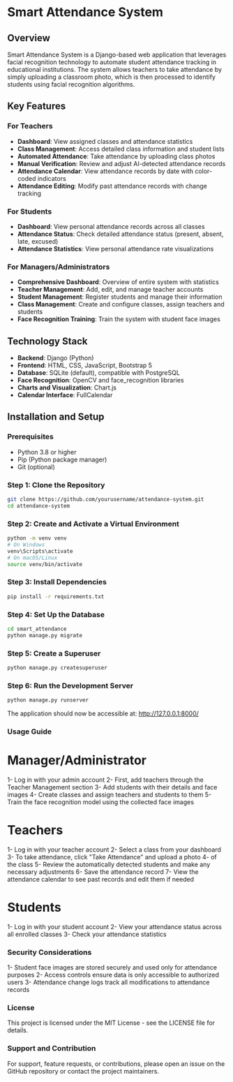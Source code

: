 # Smart Attendance System

## Overview
Smart Attendance System is a Django-based web application that leverages facial recognition technology to automate student attendance tracking in educational institutions. The system allows teachers to take attendance by simply uploading a classroom photo, which is then processed to identify students using facial recognition algorithms.

## Key Features

### For Teachers
- **Dashboard**: View assigned classes and attendance statistics
- **Class Management**: Access detailed class information and student lists
- **Automated Attendance**: Take attendance by uploading class photos
- **Manual Verification**: Review and adjust AI-detected attendance records
- **Attendance Calendar**: View attendance records by date with color-coded indicators
- **Attendance Editing**: Modify past attendance records with change tracking

### For Students
- **Dashboard**: View personal attendance records across all classes
- **Attendance Status**: Check detailed attendance status (present, absent, late, excused)
- **Attendance Statistics**: View personal attendance rate visualizations

### For Managers/Administrators
- **Comprehensive Dashboard**: Overview of entire system with statistics
- **Teacher Management**: Add, edit, and manage teacher accounts
- **Student Management**: Register students and manage their information
- **Class Management**: Create and configure classes, assign teachers and students
- **Face Recognition Training**: Train the system with student face images

## Technology Stack
- **Backend**: Django (Python)
- **Frontend**: HTML, CSS, JavaScript, Bootstrap 5
- **Database**: SQLite (default), compatible with PostgreSQL
- **Face Recognition**: OpenCV and face_recognition libraries
- **Charts and Visualization**: Chart.js
- **Calendar Interface**: FullCalendar

## Installation and Setup

### Prerequisites
- Python 3.8 or higher
- Pip (Python package manager)
- Git (optional)

### Step 1: Clone the Repository
```bash
git clone https://github.com/yourusername/attendance-system.git
cd attendance-system
```

### Step 2: Create and Activate a Virtual Environment
```bash
python -m venv venv
# On Windows
venv\Scripts\activate
# On macOS/Linux
source venv/bin/activate
```

### Step 3: Install Dependencies
```bash
pip install -r requirements.txt
```

### Step 4: Set Up the Database
```bash
cd smart_attendance
python manage.py migrate
```

### Step 5: Create a Superuser
```bash
python manage.py createsuperuser
```

### Step 6: Run the Development Server
```bash
python manage.py runserver
```

The application should now be accessible at: http://127.0.0.1:8000/

### Usage Guide
# Manager/Administrator
1- Log in with your admin account
2- First, add teachers through the Teacher Management section
3- Add students with their details and face images
4- Create classes and assign teachers and students to them
5- Train the face recognition model using the collected face images
# Teachers
1- Log in with your teacher account
2- Select a class from your dashboard
3- To take attendance, click "Take Attendance" and upload a photo 4- of the class
5- Review the automatically detected students and make any necessary adjustments
6- Save the attendance record
7- View the attendance calendar to see past records and edit them if needed
# Students
1- Log in with your student account
2- View your attendance status across all enrolled classes
3- Check your attendance statistics
### Security Considerations
1- Student face images are stored securely and used only for attendance purposes
2- Access controls ensure data is only accessible to authorized users
3- Attendance change logs track all modifications to attendance records
### License
This project is licensed under the MIT License - see the LICENSE file for details.

### Support and Contribution
For support, feature requests, or contributions, please open an issue on the GitHub repository or contact the project maintainers.
